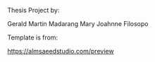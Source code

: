 Thesis Project by: 

Gerald Martin Madarang
Mary Joahnne Filosopo


Template is from:

https://almsaeedstudio.com/preview